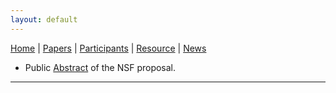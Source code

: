 ```yaml
---
layout: default
---
```

[Home](index.html) | [Papers](papers.html) | [Participants](participants.html) | [Resource](resource.html) | [News](news.html)

* Public [Abstract](doc/nsf-pub-abstract.txt) of the NSF proposal. 

---

